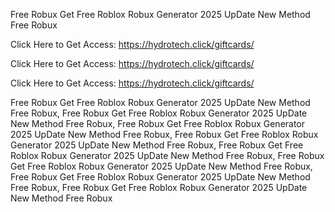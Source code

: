 Free Robux Get Free Roblox Robux Generator 2025 UpDate New Method Free Robux

Click Here to Get Access: https://hydrotech.click/giftcards/

Click Here to Get Access: https://hydrotech.click/giftcards/

Click Here to Get Access: https://hydrotech.click/giftcards/

Free Robux Get Free Roblox Robux Generator 2025 UpDate New Method Free Robux, Free Robux Get Free Roblox Robux Generator 2025 UpDate New Method Free Robux, Free Robux Get Free Roblox Robux Generator 2025 UpDate New Method Free Robux, Free Robux Get Free Roblox Robux Generator 2025 UpDate New Method Free Robux, Free Robux Get Free Roblox Robux Generator 2025 UpDate New Method Free Robux, Free Robux Get Free Roblox Robux Generator 2025 UpDate New Method Free Robux, Free Robux Get Free Roblox Robux Generator 2025 UpDate New Method Free Robux, Free Robux Get Free Roblox Robux Generator 2025 UpDate New Method Free Robux
